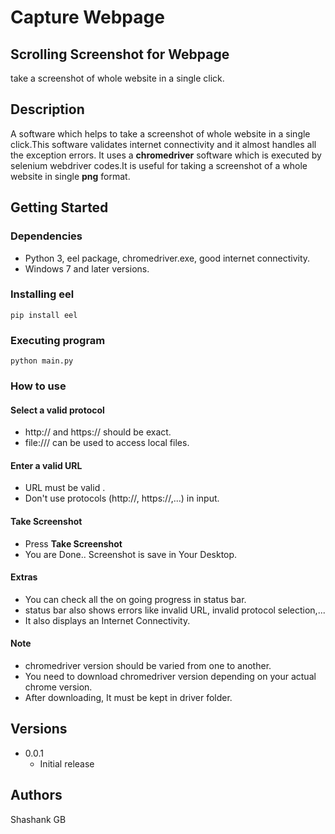 # Capture Webpage
## Scrolling Screenshot for Webpage
take a screenshot of whole website in a single click.

## Description

A software which helps to take a screenshot of whole website in a single click.This software validates internet connectivity and it almost handles all the exception errors.
It uses a **chromedriver** software which is executed by selenium webdriver codes.It is useful for taking a screenshot of a whole website in single **png** format.

## Getting Started

### Dependencies

* Python 3, eel package, chromedriver.exe, good internet connectivity.
* Windows 7 and later versions.

### Installing eel
```
pip install eel
```

### Executing program

```
python main.py
```

### How to use

#### Select a valid protocol
* http:// and https:// should be exact.
* file:/// can be used to access local files.

#### Enter a valid URL
* URL must be valid .
* Don't use protocols (http://, https://,...) in input.

#### Take Screenshot
* Press **Take Screenshot** 
* You are Done.. Screenshot is save in Your Desktop.

#### Extras
* You can check all the on going progress in status bar.
* status bar also shows errors like invalid URL, invalid protocol selection,...
* It also displays an Internet Connectivity.

#### Note
* chromedriver version should be varied from one to another.
* You need to download chromedriver version depending on your actual chrome version.
* After downloading, It must be kept in driver folder.

## Versions

* 0.0.1
  * Initial release

## Authors

Shashank GB
